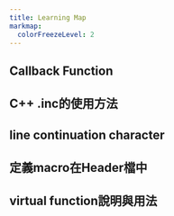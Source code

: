 ```yaml
---
title: Learning Map
markmap:
  colorFreezeLevel: 2
---
```

## Callback Function
## C++ .inc的使用方法
## line continuation character
## 定義macro在Header檔中
## virtual function說明與用法